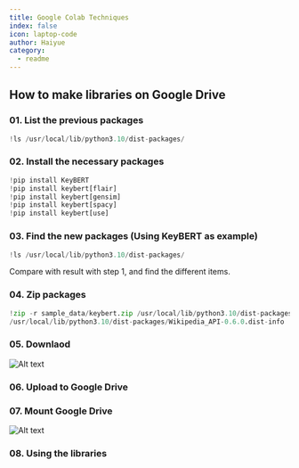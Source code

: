 ```yaml
---
title: Google Colab Techniques
index: false
icon: laptop-code
author: Haiyue
category:
  - readme
---
```



## How to make libraries on Google Drive
### 01. List the previous packages
``` python
!ls /usr/local/lib/python3.10/dist-packages/
```
### 02. Install the necessary packages
``` python
!pip install KeyBERT
!pip install keybert[flair]
!pip install keybert[gensim]
!pip install keybert[spacy]
!pip install keybert[use]
```

### 03. Find the new packages (Using KeyBERT as example)
``` python
!ls /usr/local/lib/python3.10/dist-packages/
```
Compare with result with step 1, and find the different items.

### 04. Zip packages
``` python
!zip -r sample_data/keybert.zip /usr/local/lib/python3.10/dist-packages/wikipediaapi     \
/usr/local/lib/python3.10/dist-packages/Wikipedia_API-0.6.0.dist-info
```

### 05. Downlaod 
![Alt text](/data/techniques/google_colab/download.png)
### 06. Upload to Google Drive

### 07. Mount Google Drive
![Alt text](/data/techniques/google_colab/mount_google_drive.png)
### 08. Using the libraries




